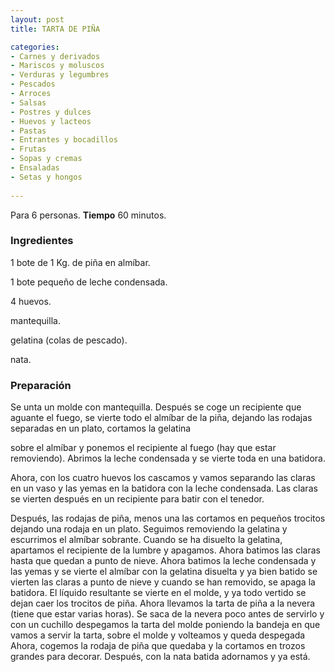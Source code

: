 ```yaml
---
layout: post
title: TARTA DE PIÑA

categories:
- Carnes y derivados
- Mariscos y moluscos
- Verduras y legumbres
- Pescados
- Arroces
- Salsas
- Postres y dulces
- Huevos y lacteos
- Pastas
- Entrantes y bocadillos
- Frutas
- Sopas y cremas
- Ensaladas
- Setas y hongos
 
---
```

Para 6 personas.
<b>Tiempo</b> 60 minutos.

<h3>Ingredientes</h3>
1 bote de 1 Kg. de piña en almíbar.

1 bote pequeño de leche condensada.

4 huevos.

mantequilla.

gelatina (colas de pescado).

nata.

<h3>Preparación</h3>
Se unta un molde con mantequilla. Después se coge un recipiente que aguante el fuego, se vierte todo el almíbar de la piña, dejando las rodajas separadas en un plato, cortamos la gelatina

sobre el almíbar y ponemos el recipiente al fuego (hay que estar removiendo). Abrimos la leche condensada y se vierte toda en una batidora.

Ahora, con los cuatro huevos los cascamos y vamos separando las claras en un vaso y las yemas en la batidora con la leche condensada. Las claras se vierten después en un recipiente para batir con el tenedor.

Después, las rodajas de piña, menos una las cortamos en pequeños trocitos dejando una rodaja en un plato. Seguimos removiendo la gelatina y escurrimos el almíbar sobrante. Cuando se ha disuelto la gelatina, apartamos el recipiente de la lumbre y apagamos. Ahora batimos las claras hasta que quedan a punto de nieve. Ahora batimos la leche condensada y las yemas y se vierte el almíbar con la gelatina disuelta y ya bien batido se vierten las claras a punto de nieve y cuando se han removido, se apaga la batidora. El líquido resultante se vierte en el molde, y ya todo vertido se dejan caer los trocitos de piña. Ahora llevamos la tarta de piña a la nevera (tiene que estar varias horas). Se saca de la nevera poco antes de servirlo y con un cuchillo despegamos la tarta del molde poniendo la bandeja en que vamos a servir la tarta, sobre el molde y volteamos y queda despegada Ahora, cogemos la rodaja de piña que quedaba y la cortamos en trozos grandes para decorar. Después, con la nata batida adornamos y ya está.

